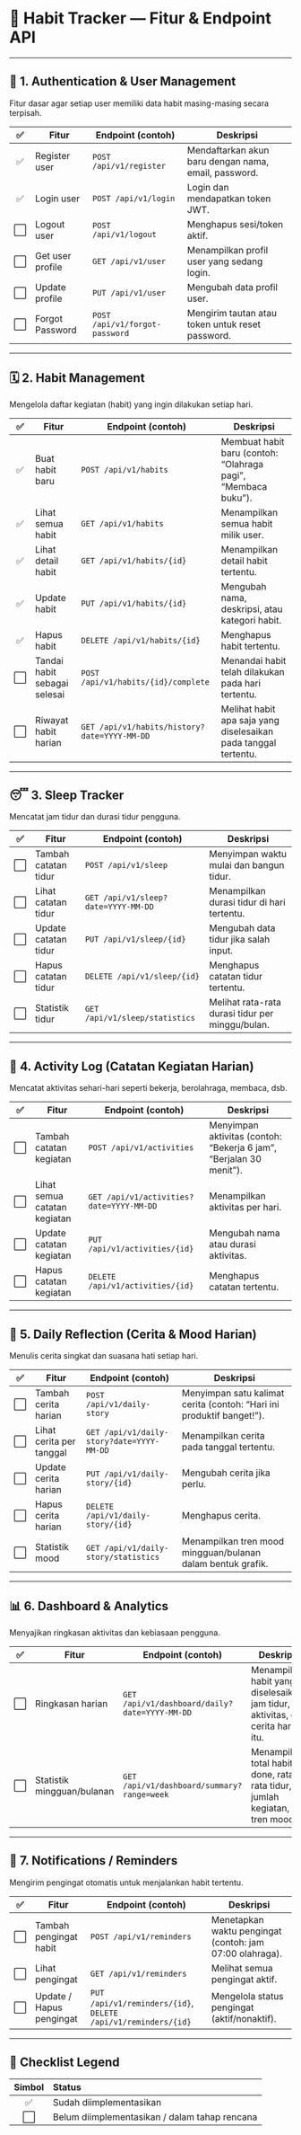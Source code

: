 
# 🧠 **Habit Tracker — Fitur & Endpoint API**

---

## 🧩 **1. Authentication & User Management**

Fitur dasar agar setiap user memiliki data habit masing-masing secara terpisah.

|  ✅  | Fitur            | Endpoint (contoh)              | Deskripsi                                            |
| :-: | ---------------- | ------------------------------ | ---------------------------------------------------- |
|  ✅  | Register user    | `POST /api/v1/register`        | Mendaftarkan akun baru dengan nama, email, password. |
|  ✅  | Login user       | `POST /api/v1/login`           | Login dan mendapatkan token JWT.                     |
|  ⬜  | Logout user      | `POST /api/v1/logout`          | Menghapus sesi/token aktif.                          |
|  ⬜  | Get user profile | `GET /api/v1/user`             | Menampilkan profil user yang sedang login.           |
|  ⬜  | Update profile   | `PUT /api/v1/user`             | Mengubah data profil user.                           |
|  ⬜  | Forgot Password  | `POST /api/v1/forgot-password` | Mengirim tautan atau token untuk reset password.     |

---

## 🗓️ **2. Habit Management**

Mengelola daftar kegiatan (habit) yang ingin dilakukan setiap hari.

|  ✅  | Fitur                        | Endpoint (contoh)                            | Deskripsi                                                       |
| :-: | ---------------------------- | -------------------------------------------- | --------------------------------------------------------------- |
|  ✅  | Buat habit baru              | `POST /api/v1/habits`                        | Membuat habit baru (contoh: “Olahraga pagi”, “Membaca buku”).   |
|  ✅  | Lihat semua habit            | `GET /api/v1/habits`                         | Menampilkan semua habit milik user.                             |
|  ✅  | Lihat detail habit           | `GET /api/v1/habits/{id}`                    | Menampilkan detail habit tertentu.                              |
|  ✅  | Update habit                 | `PUT /api/v1/habits/{id}`                    | Mengubah nama, deskripsi, atau kategori habit.                  |
|  ✅  | Hapus habit                  | `DELETE /api/v1/habits/{id}`                 | Menghapus habit tertentu.                                       |
|  ⬜  | Tandai habit sebagai selesai | `POST /api/v1/habits/{id}/complete`          | Menandai habit telah dilakukan pada hari tertentu.              |
|  ⬜  | Riwayat habit harian         | `GET /api/v1/habits/history?date=YYYY-MM-DD` | Melihat habit apa saja yang diselesaikan pada tanggal tertentu. |

---

## 😴 **3. Sleep Tracker**

Mencatat jam tidur dan durasi tidur pengguna.

|  ✅  | Fitur                | Endpoint (contoh)                   | Deskripsi                                        |
| :-: | -------------------- | ----------------------------------- | ------------------------------------------------ |
|  ⬜  | Tambah catatan tidur | `POST /api/v1/sleep`                | Menyimpan waktu mulai dan bangun tidur.          |
|  ⬜  | Lihat catatan tidur  | `GET /api/v1/sleep?date=YYYY-MM-DD` | Menampilkan durasi tidur di hari tertentu.       |
|  ⬜  | Update catatan tidur | `PUT /api/v1/sleep/{id}`            | Mengubah data tidur jika salah input.            |
|  ⬜  | Hapus catatan tidur  | `DELETE /api/v1/sleep/{id}`         | Menghapus catatan tidur tertentu.                |
|  ⬜  | Statistik tidur      | `GET /api/v1/sleep/statistics`      | Melihat rata-rata durasi tidur per minggu/bulan. |

---

## 📝 **4. Activity Log (Catatan Kegiatan Harian)**

Mencatat aktivitas sehari-hari seperti bekerja, berolahraga, membaca, dsb.

|  ✅  | Fitur                        | Endpoint (contoh)                        | Deskripsi                                                           |
| :-: | ---------------------------- | ---------------------------------------- | ------------------------------------------------------------------- |
|  ⬜  | Tambah catatan kegiatan      | `POST /api/v1/activities`                | Menyimpan aktivitas (contoh: “Bekerja 6 jam”, “Berjalan 30 menit”). |
|  ⬜  | Lihat semua catatan kegiatan | `GET /api/v1/activities?date=YYYY-MM-DD` | Menampilkan aktivitas per hari.                                     |
|  ⬜  | Update catatan kegiatan      | `PUT /api/v1/activities/{id}`            | Mengubah nama atau durasi aktivitas.                                |
|  ⬜  | Hapus catatan kegiatan       | `DELETE /api/v1/activities/{id}`         | Menghapus catatan tertentu.                                         |

---

## 💬 **5. Daily Reflection (Cerita & Mood Harian)**

Menulis cerita singkat dan suasana hati setiap hari.

|  ✅  | Fitur                    | Endpoint (contoh)                         | Deskripsi                                                             |
| :-: | ------------------------ | ----------------------------------------- | --------------------------------------------------------------------- |
|  ⬜  | Tambah cerita harian     | `POST /api/v1/daily-story`                | Menyimpan satu kalimat cerita (contoh: “Hari ini produktif banget!”). |
|  ⬜  | Lihat cerita per tanggal | `GET /api/v1/daily-story?date=YYYY-MM-DD` | Menampilkan cerita pada tanggal tertentu.                             |
|  ⬜  | Update cerita harian     | `PUT /api/v1/daily-story/{id}`            | Mengubah cerita jika perlu.                                           |
|  ⬜  | Hapus cerita harian      | `DELETE /api/v1/daily-story/{id}`         | Menghapus cerita.                                                     |
|  ⬜  | Statistik mood           | `GET /api/v1/daily-story/statistics`      | Menampilkan tren mood mingguan/bulanan dalam bentuk grafik.           |

---

## 📊 **6. Dashboard & Analytics**

Menyajikan ringkasan aktivitas dan kebiasaan pengguna.

|  ✅  | Fitur                      | Endpoint (contoh)                             | Deskripsi                                                                       |
| :-: | -------------------------- | --------------------------------------------- | ------------------------------------------------------------------------------- |
|  ⬜  | Ringkasan harian           | `GET /api/v1/dashboard/daily?date=YYYY-MM-DD` | Menampilkan habit yang diselesaikan, jam tidur, aktivitas, dan cerita hari itu. |
|  ⬜  | Statistik mingguan/bulanan | `GET /api/v1/dashboard/summary?range=week`    | Menampilkan total habit done, rata-rata tidur, jumlah kegiatan, dan tren mood.  |

---

## 🔔 **7. Notifications / Reminders**

Mengirim pengingat otomatis untuk menjalankan habit tertentu.

|  ✅  | Fitur                    | Endpoint (contoh)                                             | Deskripsi                                                |
| :-: | ------------------------ | ------------------------------------------------------------- | -------------------------------------------------------- |
|  ⬜  | Tambah pengingat habit   | `POST /api/v1/reminders`                                      | Menetapkan waktu pengingat (contoh: jam 07:00 olahraga). |
|  ⬜  | Lihat pengingat          | `GET /api/v1/reminders`                                       | Melihat semua pengingat aktif.                           |
|  ⬜  | Update / Hapus pengingat | `PUT /api/v1/reminders/{id}`, `DELETE /api/v1/reminders/{id}` | Mengelola status pengingat (aktif/nonaktif).             |

---

## 🧾 **Checklist Legend**

| Simbol | Status                                        |
| :----: | :-------------------------------------------- |
|    ✅   | Sudah diimplementasikan                       |
|    ⬜   | Belum diimplementasikan / dalam tahap rencana |

